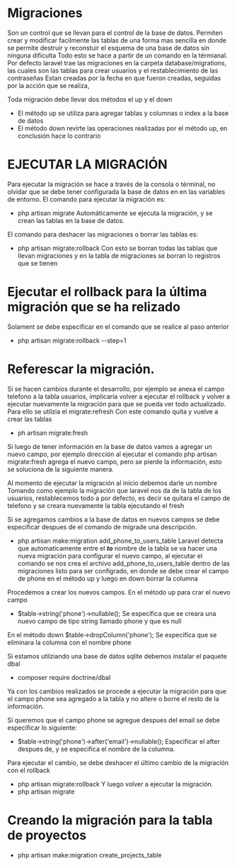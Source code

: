 # Migraciones
Son un control que se llevan para el control de la base de datos.
Permiten crear y modificar facilmente las tablas de una forma mas sencilla en donde se permite destruir y reconstuir el esquema de una base de datos sin ninguna dificulta
Todo esto se hace a partir de un comando en la térmianal.
Por defecto laravel trae las migraciones en la carpeta database/migrations, las cuales son las tablas para crear usuarios y el restablecimiento de las contraseñas
Estan creadas por la fecha en que fueron creadas, seguidas por la acción que se realiza,

Toda migración debe llevar dos métodos el up y el down
- El método up se utiliza para agregar tablas y columnas o index a la base de  datos
- El método down revirte las operaciones realizadas por el método up, en conclusión hace lo contrario

# EJECUTAR LA MIGRACIÓN 
Para ejecutar la migración se hace a través de la consola o términal, no olvidar que se debe tener configurada la base de datos en en las variables de entorno.
El comando para ejecutar la migración es: 
* php artisan migrate
Automáticamente se ejecuta la migración, y se crean las tablas en la base de datos.

El comando para deshacer las migraciones o borrar las tablas es:
* php artisan migrate:rollback
Con esto se borran todas las tablas que llevan migraciones y en la tabla de migraciones se borran lo registros que se tienen

# Ejecutar el rollback para la última migración que se ha relizado
Solament se debe especificar en el comando que se realice al paso anterior 
* php artisan migrate:rollback --step=1

# Referescar la migración.
Si se hacen cambios durante el desarrollo, por ejemplo se anexa el campo telefono a la tabla usuarios, implicaria volver a ejecutar el rollback y volver a ejecutar nuevamente la migración para que se pueda ver todo actualizado.
Para ello se utilzia el migrate:refresh 
Con este comando quita y vuelve a crear las tablas 
* ph artisan migrate:fresh

Si luego de tener información en la base de datos vamos a agregar un nuevo campo, por ejemplo dirección al ejecutar el comando php artisan migrate:fresh agrega el nuevo campo, 
pero se pierde la información, esto se soluciona de la siguiente manera.

Al momento de ejecutar la migración al inicio debemos darle un nombre
Tomando como ejemplo la migración que laravel nos da de la tabla de los usuarios, 
restablecemos todo a por defecto, es decir se quitara el  campo de telefono y se creara nuevamente la tabla ejecutando el fresh

Si se agregamos cambios a la base de datos en nuevos campos se debe especificar despues de el comando de migrade una descripción.

* php artisan make:migration add_phone_to_users_table
Laravel detecta que automaticamente entre el **_to_** nombre de la tabla se va hacer una nueva migración para configurar el nuevo campo, al ejecutar el comando se nos crea el archivo 
add_phone_to_users_table dentro de las migraciones listo para ser configrado, en donde se debe crear el campo de phone en el método up y luego en down borrar la columna 

Procedemos a crear los nuevos campos.
En el método up para crar el nuevo campo
- $table->string('phone')->nullable();
Se especifica que se creara una nuevo campo de tipo string llamado phone y que es null

En el método down
$table->dropColumn('phone');
Se especifica que se eliminara la columna con el nombre phone

Si estamos utilziando una base de datos sqlite debemos instalar  el paquete dbal
* composer require doctrine/dbal

Ya con los cambios realizados se procede a ejecutar la migración para que el campo phone sea agregado a la tabla y no altere o borre el resto de la información.

Si queremos que el campo phone se agregue despues del email se debe especificar lo siguiente:
* $table->string('phone')->after('email')->nullable();
Especificar el after despues de, y se especifica el nombre de la columna.

Para ejecutar el cambio, se debe deshacer el último cambio de la migración con el rollback
* php artisan migrate:rollback
Y luego volver a ejecutar la migración.
* php artisan migrate

# Creando la migración para la tabla de proyectos
* php artisan make:migration create_projects_table